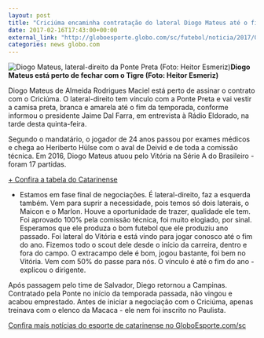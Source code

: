 ```yaml
---
layout: post
title: "Criciúma encaminha contratação do lateral Diogo Mateus até o fim do ano"
date: 2017-02-16T17:43:00+00:00
external_link: "http://globoesporte.globo.com/sc/futebol/noticia/2017/02/criciuma-encaminha-contratacao-do-lateral-diogo-mateus-ate-o-fim-do-ano.html"
categories: news globo.com
---
```

 ![Diogo Mateus, lateral-direito da Ponte Preta (Foto: Heitor Esmeriz)](http://s2.glbimg.com/fr71sJPtuVlP14Tl3hkRcR8eQ6g=/0x0:968x969/400x400/s.glbimg.com/es/ge/f/original/2016/06/20/diogo.mateus.jpg "Diogo Mateus, lateral-direito da Ponte Preta (Foto: Heitor Esmeriz)")**Diogo Mateus está perto de fechar com o Tigre (Foto: Heitor Esmeriz)**

Diogo Mateus de Almeida Rodrigues Maciel está perto de assinar o contrato com o Criciúma. O lateral-direito tem vínculo com a Ponte Preta e vai vestir a camisa preta, branca e amarela até o fim da temporada, conforme informou o presidente Jaime Dal Farra, em entrevista à Rádio Eldorado, na tarde desta quinta-feira.

Segundo o mandatário, o jogador de 24 anos passou por exames médicos e chega ao Heriberto Hülse com o aval de Deivid e de toda a comissão técnica. Em 2016, Diogo Mateus atuou pelo Vitória na Série A do Brasileiro - foram 17 partidas.

[+ Confira a tabela do Catarinense](http://globoesporte.globo.com/sc/futebol/campeonato-catarinense/#/classificacao-e-jogos)

- Estamos em fase final de negociações. É lateral-direito, faz a esquerda também. Vem para suprir a necessidade, pois temos só dois laterais, o Maicon e o Marlon. Houve a oportunidade de trazer, qualidade ele tem. Foi aprovado 100% pela comissão técnica, foi muito elogiado, por sinal. Esperamos que ele produza o bom futebol que ele produziu ano passado. Foi lateral do Vitória e está vindo para jogar conosco até o fim do ano.&nbsp;Fizemos todo o scout dele desde o início da carreira, dentro e fora do campo. O extracampo dele é bom, jogou bastante, foi bem no Vitória. Vem com 50% do passe para nós. O vínculo é até o fim do ano - explicou o dirigente.

Após passagem pelo time de Salvador, Diego retornou a Campinas. Contratado pela Ponte no início da temporada passada, não vingou e acabou emprestado.&nbsp;Antes de iniciar a negociação com o Criciúma, apenas treinava com o elenco da Macaca - ele nem foi inscrito no Paulista.  
  
[Confira mais notícias do esporte de catarinense no GloboEsporte.com/sc](http://globoesporte.globo.com/sc/)

